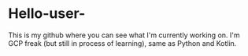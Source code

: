 # Hello-user-
This is my github where you can see what I'm currently working on. I'm GCP freak (but still in process of learning), same as Python and Kotlin. 
